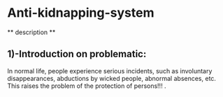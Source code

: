 # Anti-kidnapping-system
** description **
## 1)-Introduction on problematic:
In normal life, people experience serious incidents, such as involuntary disappearances, abductions by wicked people, abnormal absences, etc. This raises the problem of the protection of persons!!! .
